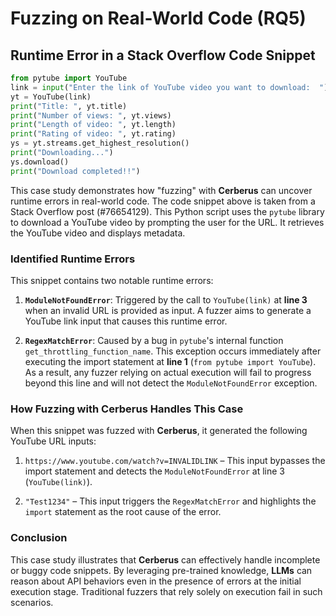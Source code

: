 # Fuzzing on Real-World Code (RQ5)

## Runtime Error in a Stack Overflow Code Snippet

```python
from pytube import YouTube
link = input("Enter the link of YouTube video you want to download:  ")
yt = YouTube(link)
print("Title: ", yt.title)
print("Number of views: ", yt.views)
print("Length of video: ", yt.length)
print("Rating of video: ", yt.rating)
ys = yt.streams.get_highest_resolution()
print("Downloading...")
ys.download()
print("Download completed!!")
```

This case study demonstrates how "fuzzing" with **Cerberus** can uncover runtime errors in real-world code. The code snippet above is taken from a Stack Overflow post (#76654129). This Python script uses the `pytube` library to download a YouTube video by prompting the user for the URL. It retrieves the YouTube video and displays metadata.

### Identified Runtime Errors

This snippet contains two notable runtime errors:

1. **`ModuleNotFoundError`**: Triggered by the call to `YouTube(link)` at **line 3** when an invalid URL is provided as input. A fuzzer aims to generate a YouTube link input that causes this runtime error.

2. **`RegexMatchError`**: Caused by a bug in `pytube`'s internal function `get_throttling_function_name`. This exception occurs immediately after executing the import statement at **line 1** (`from pytube import YouTube`). As a result, any fuzzer relying on actual execution will fail to progress beyond this line and will not detect the `ModuleNotFoundError` exception.

### How Fuzzing with **Cerberus** Handles This Case

When this snippet was fuzzed with **Cerberus**, it generated the following YouTube URL inputs:

1. `https://www.youtube.com/watch?v=INVALIDLINK` – This input bypasses the import statement and detects the `ModuleNotFoundError` at line 3 (`YouTube(link)`).

2. `"Test1234"` – This input triggers the `RegexMatchError` and highlights the `import` statement as the root cause of the error.

### Conclusion

This case study illustrates that **Cerberus** can effectively handle incomplete or buggy code snippets. By leveraging pre-trained knowledge, **LLMs** can reason about API behaviors even in the presence of errors at the initial execution stage. Traditional fuzzers that rely solely on execution fail in such scenarios.
